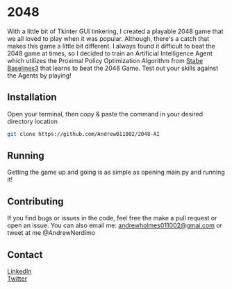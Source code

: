 # 2048

With a little bit of Tkinter GUI tinkering, I created a playable 2048 game that we all loved to play when it was popular. Although, there's a catch that makes this game a little bit different. I always found it difficult to beat the 2048 game at times, so I decided to train an Artificial Intelligence Agent which utilizes the Proximal Policy Optimization Algorithm from [Stabe Baselines3](https://stable-baselines3.readthedocs.io/en/master/modules/ppo.html) that learns to beat the 2048 Game. Test out your skills against the Agents by playing!

## Installation

Open your terminal, then copy & paste the command in your desired directory location

```bash
git clone https://github.com/Andrew011002/2048-AI
```

## Running
Getting the game up and going is as simple as opening main.py and running it!

## Contributing
If you find bugs or issues in the code, feel free the make a pull request or open an issue. You can also email me: andrewholmes011002@gmai.com or tweet at me @AndrewNerdimo

## Contact
[LinkedIn](https://www.linkedin.com/in/andrewmicholmes/) <br />
[Twitter](https://twitter.com/AndrewNerdimo)
